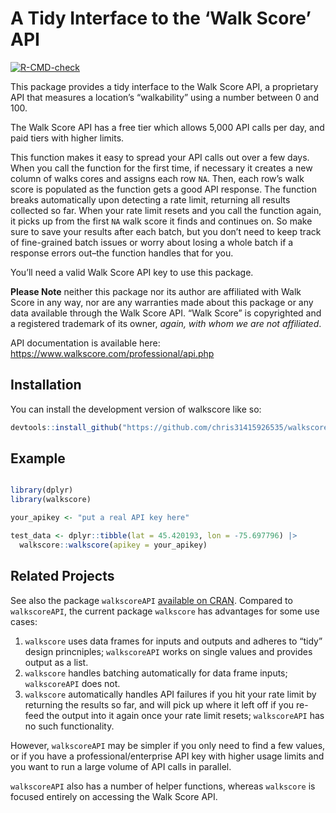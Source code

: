 
<!-- README.md is generated from README.Rmd. Please edit that file -->

# A Tidy Interface to the ‘Walk Score’ API

<!-- badges: start -->

[![R-CMD-check](https://github.com/chris31415926535/walkscore/actions/workflows/R-CMD-check.yaml/badge.svg)](https://github.com/chris31415926535/walkscore/actions/workflows/R-CMD-check.yaml)
<!-- badges: end -->

This package provides a tidy interface to the Walk Score API, a
proprietary API that measures a location’s “walkability” using a number
between 0 and 100.

The Walk Score API has a free tier which allows 5,000 API calls per day,
and paid tiers with higher limits.

This function makes it easy to spread your API calls out over a few
days. When you call the function for the first time, if necessary it
creates a new column of walks cores and assigns each row `NA`. Then,
each row’s walk score is populated as the function gets a good API
response. The function breaks automatically upon detecting a rate limit,
returning all results collected so far. When your rate limit resets and
you call the function again, it picks up from the first `NA` walk score
it finds and continues on. So make sure to save your results after each
batch, but you don’t need to keep track of fine-grained batch issues or
worry about losing a whole batch if a response errors out–the function
handles that for you.

You’ll need a valid Walk Score API key to use this package.

**Please Note** neither this package nor its author are affiliated with
Walk Score in any way, nor are any warranties made about this package or
any data available through the Walk Score API. “Walk Score” is
copyrighted and a registered trademark of its owner, *again, with whom
we are not affiliated*.

API documentation is available here:
<https://www.walkscore.com/professional/api.php>

## Installation

You can install the development version of walkscore like so:

``` r
devtools::install_github("https://github.com/chris31415926535/walkscore")
```

## Example

``` r

library(dplyr)
library(walkscore)

your_apikey <- "put a real API key here"

test_data <- dplyr::tibble(lat = 45.420193, lon = -75.697796) |>
  walkscore::walkscore(apikey = your_apikey)
```

## Related Projects

See also the package `walkscoreAPI` [available on
CRAN](https://cran.r-project.org/package=walkscoreAPI). Compared to
`walkscoreAPI`, the current package `walkscore` has advantages for some
use cases:

1.  `walkscore` uses data frames for inputs and outputs and adheres to
    “tidy” design princniples; `walkscoreAPI` works on single values and
    provides output as a list.
2.  `walkscore` handles batching automatically for data frame inputs;
    `walkscoreAPI` does not.
3.  `walkscore` automatically handles API failures if you hit your rate
    limit by returning the results so far, and will pick up where it
    left off if you re-feed the output into it again once your rate
    limit resets; `walkscoreAPI` has no such functionality.

However, `walkscoreAPI` may be simpler if you only need to find a few
values, or if you have a professional/enterprise API key with higher
usage limits and you want to run a large volume of API calls in
parallel.

`walkscoreAPI` also has a number of helper functions, whereas
`walkscore` is focused entirely on accessing the Walk Score API.
